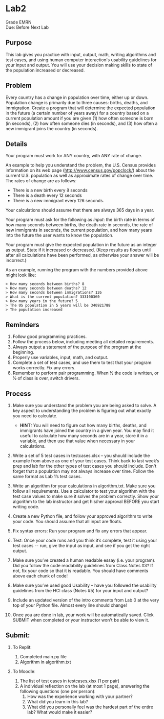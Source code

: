 # Lab2
Grade EMRN  
Due: Before Next Lab

## Purpose 

This lab gives you practice with input, output, math, writing algorithms and test cases, and using human computer interaction's usability guidelines for your input and output. You will use your decision making skills to state of the population increased or decreased.

## Problem
Every country has a change in population over time, either up or down. Population change is primarily due to three causes: births, deaths, and immigration. Create a program that will determine the expected population in the future (a certain number of years away) for a country based on a current population amount if you are given (1) how often someone is born (in seconds), (2) how often someone dies (in seconds), and (3) how often a new immigrant joins the country (in seconds).

## Details
Your program must work for ANY country, with ANY rate of change.

An example to help you understand the problem, the U.S. Census provides information on its web page (http://www.census.gov/popclock/) about the current U.S. population as well as approximate rates of change over time. The rates of change are as follows:  
* There is a new birth every 8 seconds
* There is a death every 12 seconds
* There is a new immigrant every 126 seconds.

Your calculations should assume that there are always 365 days in a year.

Your program must ask for the following as *input*: the birth rate in terms of how many seconds between births, the death rate in seconds, the rate of new immigrants in seconds, the current population, and how many years into the future the user wants to know the population.

Your program must give the expected population in the future as an integer as output. State if it increased or decreased. (Keep results as floats until after all calculations have been performed, as otherwise your answer will be incorrect.)

As an example, running the program with the numbers provided above might look like:
```
> How many seconds between births? 8
> How many seconds between deaths? 12
> How many seconds between immigrations? 126
> What is the current population? 333100360
> How many years in the future? 5
> The US population in 5 years will be 340921788
> The population increased
```

## Reminders  

1. Follow good programming practices.
2. Follow the process below, including meeting all detailed requirements.
3. Always output a statement of the purpose of the program at the beginning.
4. Properly use variables, input, math, and output.
5. Complete a set of test cases, and use them to test that your program works correctly. Fix any errors.
6. Remember to perform pair programming. When ½ the code is written, or ½ of class is over, switch drivers.

## Process 

1.	Make sure you understand the problem you are being asked to solve. A key aspect to understanding the problem is figuring out what exactly you need to calculate.
    * **HINT:** You will need to figure out how many births, deaths, and immigrants have joined the country in a given year. You may find it useful to calculate how many seconds are in a year, store it in a variable, and then use that value when necessary in your calculations. 
3.	Write a set of 5 test cases in testcases.xlsx – you should include the example from above as one of your test cases. Think back to last week’s prep and lab for the other types of test cases you should include. Don't forget that a population may not always increase over time. Follow the same format as Lab 1’s test cases.
4.	Write an algorithm for your calculations in algorithm.txt. Make sure you follow all requirements. Use a calculator to test your algorithm with the test case values to make sure it solves the problem correctly. Show your algorithm to the lab instructor and get his/her approval BEFORE you start writing code. 

5.	Create a new Python file, and follow your approved algorithm to write your code. You should assume that all input are floats.
6.	Fix syntax errors: Run your program and fix any errors that appear.
7.	Test: Once your code runs and you think it’s complete, test it using your test cases -- run, give the input as input, and see if you get the right output.
8.	Make sure you’ve created a human readable essay (i.e. your program). Did you follow the code readability guidelines from Class Notes #3? If not, fix your code so that it is readable. You should have comments above each chunk of code!
9.	Make sure you’ve used good Usability – have you followed the usability guidelines from the HCI class (Notes #5) for your input and output?
10.	Include an updated version of the intro comments from Lab 0 at the very top of your Python file. Almost every line should change! 
11.	Once you are done in lab, your work will be automatically saved. Click SUBMIT when completed or your instructor won't be able to view it.


## Submit:

1.	To Replit:

    1. Completed main.py file  
    2. Algorithm in algorithm.txt  

2.	To Moodle:

    1. The list of test cases in testcases.xlsx  (1 per pair) 
    2. A individual reflection on the lab (at most 1 page), answering the following questions (one per person):  
        1. How was the experience working with your partner?  
        2. What did you learn in this lab?    	 
        3. What did you personally feel was the hardest part of the entire lab? What would make it easier?  

